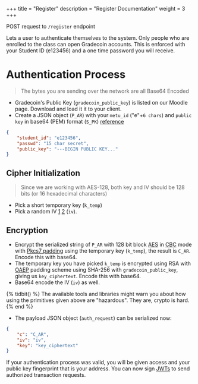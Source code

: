 +++
title = "Register"
description = "Register Documentation"
weight = 3
+++

POST request to `/register` endpoint

Lets a user to authenticate themselves to the system.
Only people who are enrolled to the class can open Gradecoin accounts.
This is enforced with your Student ID (e123456) and a one time password you will receive.

# Authentication Process

> The bytes you are sending over the network are all Base64 Encoded

- Gradecoin's Public Key (`gradecoin_public_key`) is listed on our Moodle page. Download and load it it to your client.
- Create a JSON object (`P_AR`) with your `metu_id` ("e"+`6 chars`) and `public key` in base64 (PEM) format (`S_PK`) [reference](https://tls.mbed.org/kb/cryptography/asn1-key-structures-in-der-and-pem)
```json
{
    "student_id": "e123456",
    "passwd": "15 char secret",
    "public_key": "---BEGIN PUBLIC KEY..."
}
```

## Cipher Initialization

> Since we are working with AES-128, both key and IV should be 128 bits (or 16 hexadecimal characters)

- Pick a short temporary key (`k_temp`)
- Pick a random IV [1](https://en.wikipedia.org/wiki/Block_cipher_mode_of_operation#Initialization_vector_(IV)) [2](https://en.wikipedia.org/wiki/Initialization_vector) (`iv`).

## Encryption
- Encrypt the serialized string of `P_AR` with 128 bit block [AES](https://en.wikipedia.org/wiki/Initialization_vector) in [CBC](https://en.wikipedia.org/wiki/Block_cipher_mode_of_operation#CBC) mode with [Pkcs7 padding](https://en.wikipedia.org/wiki/Block_cipher_mode_of_operation#Padding) using the temporary key (`k_temp`), the result is `C_AR`. Encode this with base64.
- The temporary key you have picked `k_temp` is encrypted using RSA with [OAEP](https://en.wikipedia.org/wiki/Optimal_asymmetric_encryption_padding) padding scheme using SHA-256 with `gradecoin_public_key`, giving us `key_ciphertext`. Encode this with base64.
- Base64 encode the IV (`iv`) as well.

{% tidbit() %}
The available tools and libraries might warn you about how using the primitives given above are "hazardous". They are, crypto is hard.
{% end %}

- The payload JSON object (`auth_request`) can be serialized now:

```json
{
    "c": "C_AR",
    "iv": "iv",
    "key": "key_ciphertext"
}
```

If your authentication process was valid, you will be given access and your public key fingerprint that is your address.
You can now sign [JWTs](@/JWT.md) to send authorized transaction requests.
